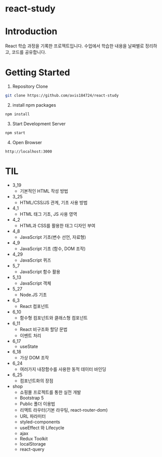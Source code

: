 # react-study

# Introduction
React 학습 과정을 기록한 프로젝트입니다.
수업에서 학습한 내용을 날짜별로 정리하고, 코드를 공유합니다.

# Getting Started
1. Repository Clone
```bash
git clone https://github.com/avis184724/react-study
```

2. install npm packages
```bash
npm install
```

3. Start Development Server
```bash
npm start
```

4. Open Browser
```
http://localhost:3000
```

# TIL
- 3_19
  - 기본적인 HTML 작성 방법
- 3_25
  - HTML/CSS/JS 관계, 기초 사용 방법
- 4_1
  - HTML 태그 기초, JS 사용 영역
- 4_2
  - HTML과 CSS를 활용한 태그 디자인 부여
- 4_8
  - JavaScript 기초(변수 선언, 자료형)
- 4_9
  - JavaScript 기초 (함수, DOM 조작)
- 4_29
  - JavaScript 퀴즈
- 5_7
  - JavaScript 함수 활용
- 5_13
  - JavaScript 객체
- 5_27
  - Node.JS 기초
- 6_3
  - React 컴포넌트
- 6_10
  - 함수형 컴포넌트와 클래스형 컴포넌트
- 6_11
  - React 비구조화 할당 문법
  - 이벤트 처리
- 6_17
  - useState
- 6_18
  - 가상 DOM 조작
- 6_24
  - 여러가지 내장함수를 사용한 동적 데이터 바인딩
- 6_25
  - 컴포넌트화의 장점
- shop
  - 쇼핑몰 프로젝트를 통한 실전 개발
  - Bootstrap 5
  - Public 폴더 이용법
  - 리액트 라우터(기본 라우팅, react-router-dom)
  - URL 파라미터
  - styled-components
  - useEffect 와 Lifecycle
  - ajax
  - Redux Toolkit
  - localStorage
  - react-query
